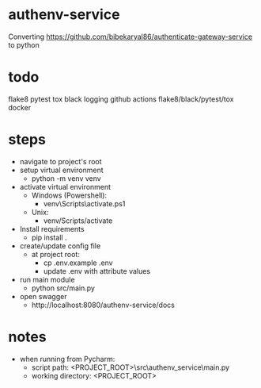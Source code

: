 # authenv-service

Converting https://github.com/bibekaryal86/authenticate-gateway-service to python


# todo
flake8
pytest
tox
black
logging
github actions flake8/black/pytest/tox
docker

# steps
* navigate to project's root
* setup virtual environment
  * python -m venv venv
* activate virtual environment
  * Windows (Powershell):
    * venv\Scripts\activate.ps1
  * Unix: 
    * venv/Scripts/activate
* Install requirements
  * pip install .
* create/update config file
  * at project root:
    * cp .env.example .env
    * update .env with attribute values
* run main module
  * python src/main.py
* open swagger
  * http://localhost:8080/authenv-service/docs

# notes
* when running from Pycharm:
  * script path: <PROJECT_ROOT>\src\authenv_service\main.py
  * working directory: <PROJECT_ROOT>
